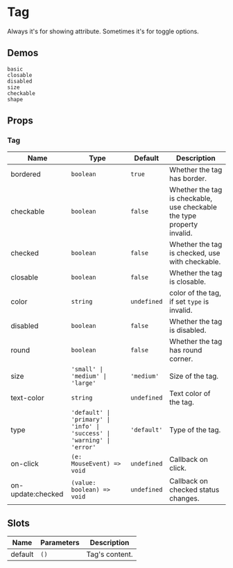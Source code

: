 # Tag

Always it's for showing attribute. Sometimes it's for toggle options.

## Demos

```demo
basic
closable
disabled
size
checkable
shape
```

## Props

### Tag

| Name | Type | Default | Description |
| --- | --- | --- | --- |
| bordered | `boolean` | `true` | Whether the tag has border. |
| checkable | `boolean` | `false` | Whether the tag is checkable, use checkable the type property invalid. |
| checked | `boolean` | `false` | Whether the tag is checked, use with checkable. |
| closable | `boolean` | `false` | Whether the tag is closable. |
| color | `string` | `undefined` | color of the tag, if set `type` is invalid. |
| disabled | `boolean` | `false` | Whether the tag is disabled. |
| round | `boolean` | `false` | Whether the tag has round corner. |
| size | `'small' \| 'medium' \| 'large'` | `'medium'` | Size of the tag. |
| text-color | `string` | `undefined` | Text color of the tag. |
| type | `'default' \| 'primary' \| 'info' \| 'success' \| 'warning' \| 'error'` | `'default'` | Type of the tag. |
| on-click | `(e: MouseEvent) => void` | `undefined` | Callback on click. |
| on-update:checked | `(value: boolean) => void` | `undefined` | Callback on checked status changes. |

## Slots

| Name    | Parameters | Description    |
| ------- | ---------- | -------------- |
| default | `()`       | Tag's content. |
